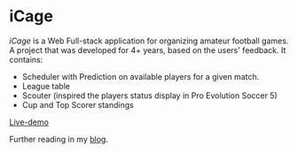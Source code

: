 # iCage
*iCage* is a Web Full-stack application for organizing amateur football games. A project that was developed for 4+ years,
based on the users' feedback. It contains:

- Scheduler with Prediction on available players for a given match.
- League table
- Scouter (inspired the players status display in Pro Evolution Soccer 5)
- Cup and Top Scorer standings

[Live-demo](http://cgi.di.uoa.gr/~grad1459/cage.html)

Further reading in my [blog](https://gsamaras.wordpress.com/projects/#cageapps).
